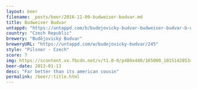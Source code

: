 ```yaml
---
layout: beer
filename: _posts/beer/2016-11-09-budweiser-budvar.md
title: Budweiser Budvar
untappd: "https://untappd.com/b/budejovicky-budvar-budweiser-budvar-b-original--czechvar-b-original/5385"
country: "Czech Republic"
brewery: "Budějovický Budvar"
breweryURL: "https://untappd.com/w/budejovicky-budvar/245"
style: "Pilsner - Czech"
score: 7
img: https://scontent.xx.fbcdn.net/v/t1.0-0/p480x480/165000_10151428534173745_615410288_n.jpg?oh=253f108a9711fc3c3e007634a38ba283&oe=58FE9B2F
beer-date: 2013-01-13
desc: "Far better than its american cousin"
permalink: /beer/:title.html
---
```

